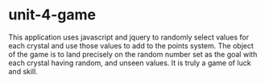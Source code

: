 # unit-4-game
This application uses javascript and jquery to randomly select values for each crystal and use those values to add to the points system. The object of the game is to land precisely on the random number set as the goal with each crystal having random, and unseen values.
It is truly a game of luck and skill.
